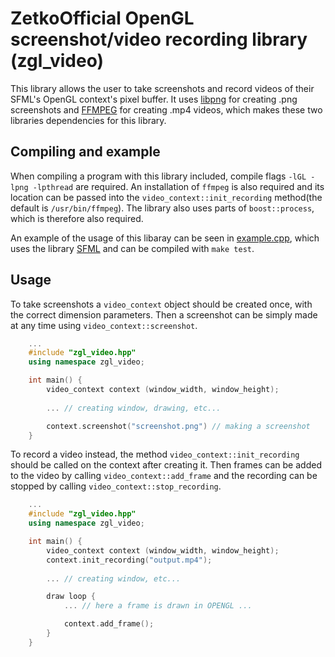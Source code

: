 # ZetkoOfficial OpenGL screenshot/video recording library (zgl_video)
This library allows the user to take screenshots and record videos of their SFML's OpenGL context's pixel buffer.
It uses [libpng](http://www.libpng.org/pub/png/libpng.html) for creating .png screenshots and [FFMPEG](https://www.ffmpeg.org/) for creating .mp4 videos, which makes these two libraries dependencies for this library.

## Compiling and example
When compiling a program with this library included, compile flags `-lGL -lpng -lpthread` are required. An installation of `ffmpeg` is also required and its location can be passed into the `video_context::init_recording` method(the default is `/usr/bin/ffmpeg`). The library also uses parts of `boost::process`, which is therefore also required. 

An example of the usage of this libaray can be seen in [example.cpp](./example.cpp), which uses the library [SFML](https://www.sfml-dev.org/) and can be compiled with `make test`.

## Usage
To take screenshots a `video_context` object should be created once, with the correct dimension parameters. Then a screenshot can be simply made at any time using `video_context::screenshot`.
```cpp
    ...
    #include "zgl_video.hpp"
    using namespace zgl_video;

    int main() {
        video_context context (window_width, window_height);
        
        ... // creating window, drawing, etc...

        context.screenshot("screenshot.png") // making a screenshot 
    }
``` 
To record a video instead, the method `video_context::init_recording` should be called on the context after creating it. Then frames can be added to the video by calling `video_context::add_frame` and the recording can be stopped by calling `video_context::stop_recording`.
```cpp
    ...
    #include "zgl_video.hpp"
    using namespace zgl_video;

    int main() {
        video_context context (window_width, window_height);
        context.init_recording("output.mp4");
        
        ... // creating window, etc...

        draw loop {
            ... // here a frame is drawn in OPENGL ...

            context.add_frame();
        }
    }
``` 


